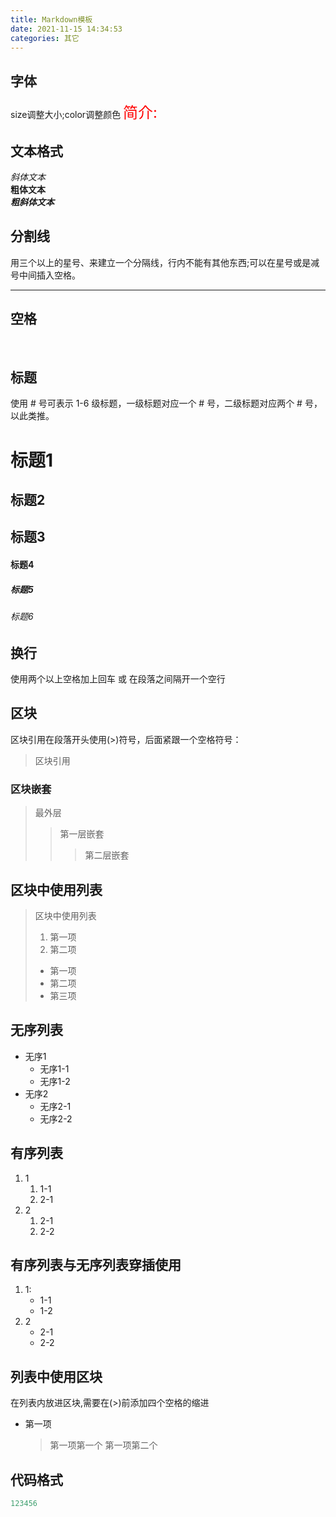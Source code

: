 ```yaml
---
title: Markdown模板
date: 2021-11-15 14:34:53
categories: 其它
---
```


## 字体
size调整大小;color调整颜色
<font size='5' color='red' >简介:</font>

## 文本格式
*斜体文本*  
**粗体文本**  
***粗斜体文本***

## 分割线
用三个以上的星号、来建立一个分隔线，行内不能有其他东西;可以在星号或是减号中间插入空格。   
***

## 空格
&nbsp;&nbsp;

## 标题
使用 # 号可表示 1-6 级标题，一级标题对应一个 # 号，二级标题对应两个 # 号，以此类推。
# 标题1
## 标题2
## 标题3
#### 标题4
##### 标题5
###### 标题6

## 换行
使用两个以上空格加上回车 或 在段落之间隔开一个空行


## 区块
区块引用在段落开头使用(>)符号，后面紧跟一个空格符号：
> 区块引用

### 区块嵌套
> 最外层
> > 第一层嵌套
> > > 第二层嵌套

## 区块中使用列表
> 区块中使用列表
> 1. 第一项
> 2. 第二项
> + 第一项
> + 第二项
> + 第三项



## 无序列表
- 无序1
    - 无序1-1
    - 无序1-2
- 无序2
    - 无序2-1
    - 无序2-2

## 有序列表
1. 1
    1. 1-1
    2. 2-1 
2. 2
    1. 2-1
    2. 2-2

## 有序列表与无序列表穿插使用
1. 1:
    - 1-1
    - 1-2
2. 2
    - 2-1
    - 2-2

## 列表中使用区块
在列表内放进区块,需要在(>)前添加四个空格的缩进
* 第一项
    > 第一项第一个
    > 第一项第二个

## 代码格式
``` JavaScript
123456
```


